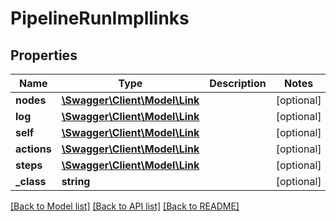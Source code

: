 # PipelineRunImpllinks

## Properties
Name | Type | Description | Notes
------------ | ------------- | ------------- | -------------
**nodes** | [**\Swagger\Client\Model\Link**](Link.md) |  | [optional] 
**log** | [**\Swagger\Client\Model\Link**](Link.md) |  | [optional] 
**self** | [**\Swagger\Client\Model\Link**](Link.md) |  | [optional] 
**actions** | [**\Swagger\Client\Model\Link**](Link.md) |  | [optional] 
**steps** | [**\Swagger\Client\Model\Link**](Link.md) |  | [optional] 
**_class** | **string** |  | [optional] 

[[Back to Model list]](../README.md#documentation-for-models) [[Back to API list]](../README.md#documentation-for-api-endpoints) [[Back to README]](../README.md)


